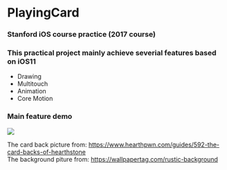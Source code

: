 # PlayingCard
### Stanford iOS course practice (2017 course)
### This practical project mainly achieve severial features based on iOS11
* Drawing
* Multitouch
* Animation
* Core Motion
### Main feature demo
![](https://storage.googleapis.com/chatroom.geekliubo.com/github/playingcard.gif)  

The card back picture from: https://www.hearthpwn.com/guides/592-the-card-backs-of-hearthstone   
The background piture from: https://wallpapertag.com/rustic-background
